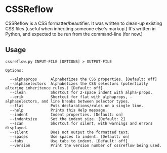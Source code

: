 
CSSReflow
=========

CSSReflow is a CSS formatter/beautifier. It was written to clean-up existing CSS files (useful when inheriting someone else's markup.)  It's written in Python, and expected to be run from the command-line (for now.)


Usage
-----

    cssreflow.py INPUT-FILE [OPTIONS] > OUTPUT-FILE
    
    Options:
    
      --alphaprops      Alphabetizes the CSS properties. [Default: off]
      --alphaselectors  Alphabetizes the CSS selectors (potentially altering inheritence rules.) [Default: off]
      --clean           Shortcut for 2-space indent with alpha-props.
      --erik            Shortcut for flat with alphaprops, -alphaselectors, and line breaks between selector types.
      --flat            Puts declarations/rules on a single line.
      --help            Prints this Help message.
      --indent          Indent properties. [Default: on]
      --indentsize      Set the indent size. [Default: 2]
      --scan            Shortcut for silent, with warnings and errors displayed.
      --silent          Does not output the formatted text.
      --spaces          Use spaces to indent. [Default: on]
      --tabs            Use tabs to indent. [Default: off]
      --version         Print the version number of cssreflow being used.

